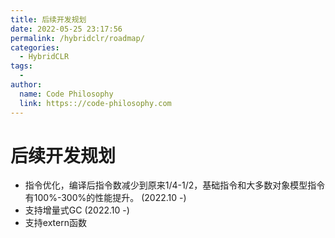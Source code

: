 ```yaml
---
title: 后续开发规划
date: 2022-05-25 23:17:56
permalink: /hybridclr/roadmap/
categories:
  - HybridCLR
tags:
  - 
author: 
  name: Code Philosophy
  link: https:://code-philosophy.com
---
```


# 后续开发规划

- 指令优化，编译后指令数减少到原来1/4-1/2，基础指令和大多数对象模型指令有100%-300%的性能提升。 (2022.10 -)
- 支持增量式GC (2022.10 -)
- 支持extern函数